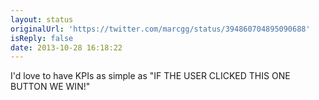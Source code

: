 ```yaml
---
layout: status
originalUrl: 'https://twitter.com/marcgg/status/394860704895090688'
isReply: false
date: 2013-10-28 16:18:22
---
```


I'd love to have KPIs as simple as "IF THE USER CLICKED THIS ONE BUTTON WE WIN!"
